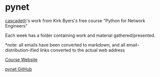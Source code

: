# pynet

[cascadeth](https://github.com/cascadeth)'s work from Kirk Byers's free course "Python for Network Engineers"

Each week has a folder containing work and material gathered/presented.

\*note: all emails have been converted to markdown, and all email-distribution-ified links converted to the actual web address

[Course Website](https://pynet.twb-tech.com/free-python-course.html)

[pynet GitHub](https://github.com/ktbyers/pynet)
